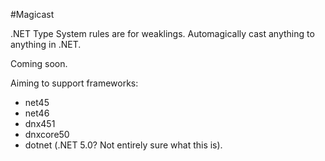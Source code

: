 #Magicast

.NET Type System rules are for weaklings. Automagically cast anything to anything in .NET.

Coming soon.


Aiming to support frameworks:

- net45
- net46
- dnx451
- dnxcore50
- dotnet (.NET 5.0? Not entirely sure what this is).



